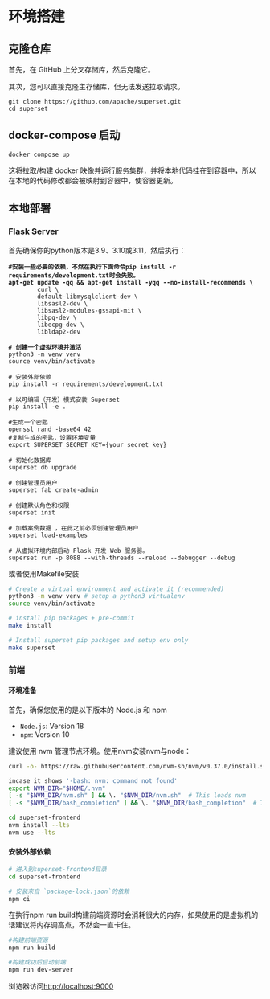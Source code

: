 # 环境搭建

## 克隆仓库

首先，在 GitHub 上分叉存储库，然后克隆它。

其次，您可以直接克隆主存储库，但无法发送拉取请求。

```
git clone https://github.com/apache/superset.git
cd superset
```

## docker-compose 启动

```
docker compose up
```

这将拉取/构建 docker 映像并运行服务集群，并将本地代码挂在到容器中，所以在本地的代码修改都会被映射到容器中，使容器更新。



## 本地部署

### Flask Server

首先确保你的python版本是3.9、3.10或3.11，然后执行：

<pre class="language-bash"><code class="lang-bash"><strong>#安装一些必要的依赖，不然在执行下面命令pip install -r requirements/development.txt时会失败。
</strong><strong>apt-get update -qq &#x26;&#x26; apt-get install -yqq --no-install-recommends \
</strong>        curl \
        default-libmysqlclient-dev \
        libsasl2-dev \
        libsasl2-modules-gssapi-mit \
        libpq-dev \
        libecpg-dev \
        libldap2-dev 
        
<strong># 创建一个虚拟环境并激活
</strong>python3 -m venv venv 
source venv/bin/activate

# 安装外部依赖
pip install -r requirements/development.txt

# 以可编辑（开发）模式安装 Superset
pip install -e .

#生成一个密匙
openssl rand -base64 42
#复制生成的密匙，设置环境变量
export SUPERSET_SECRET_KEY={your secret key}

# 初始化数据库
superset db upgrade

# 创建管理员用户
superset fab create-admin

# 创建默认角色和权限
superset init

# 加载案例数据 ，在此之前必须创建管理员用户
superset load-examples

# 从虚拟环境内部启动 Flask 开发 Web 服务器。
superset run -p 8088 --with-threads --reload --debugger --debug
</code></pre>



或者使用Makefile安装

```bash
# Create a virtual environment and activate it (recommended)
python3 -m venv venv # setup a python3 virtualenv
source venv/bin/activate

# install pip packages + pre-commit
make install

# Install superset pip packages and setup env only
make superset
```



### 前端

#### 环境准备

首先，确保您使用的是以下版本的 Node.js 和 npm

* `Node.js`: Version 18
* `npm`: Version 10

建议使用 nvm 管理节点环境。使用nvm安装nvm与node：

```bash
curl -o- https://raw.githubusercontent.com/nvm-sh/nvm/v0.37.0/install.sh | bash

incase it shows '-bash: nvm: command not found'
export NVM_DIR="$HOME/.nvm"
[ -s "$NVM_DIR/nvm.sh" ] && \. "$NVM_DIR/nvm.sh"  # This loads nvm
[ -s "$NVM_DIR/bash_completion" ] && \. "$NVM_DIR/bash_completion"  # This loads nvm bash_completion

cd superset-frontend
nvm install --lts
nvm use --lts
```







#### 安装外部依赖

```bash
# 进入到superset-frontend目录
cd superset-frontend

# 安装来自 `package-lock.json`的依赖
npm ci
```

在执行npm run build构建前端资源时会消耗很大的内存，如果使用的是虚拟机的话建议将内存调高点，不然会一直卡住。

```bash
#构建前端资源
npm run build

#构建成功后启动前端
npm run dev-server
```

浏览器访问[http://localhost:9000](http://localhost:9000)



















